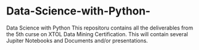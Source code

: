 # Data-Science-with-Python-
Data Science with Python
This repositoru contains all the deliverables from the 5th curse on XTOL Data Mining Certification. 
This will contain several Jupiter Notebooks and Documents and/or presentations.
